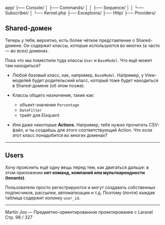 app/
├── Console/
│   ├── Commands/
│   │   ├── Sequence/
│   │   └── Subscriber/
│   └── Kernel.php
├── Exceptions/
├── Http/
├── Providers/


## Shared-домен

Теперь у тебя, вероятно, есть более чёткое представление о Shared-домене.
Он содержит классы, которые используются во многих (а часто — во всех) доменах.

Пока что мы поместили туда классы `User` и `BaseModel`.
Что ещё может там находиться?

* Любой базовый класс, как, например, `BaseModel`.
  Например, у View-моделей будет родительский класс,
  который тоже будет находиться в Shared-домене (об этом позже).

* Классы общего назначения, такие как:

  * объект-значение `Percentage`
  * `DateFilter`
  * трейт для Eloquent

* Или даже некоторые **Actions**.
  Например, тебе нужно прочитать CSV-файл,
  и ты создаёшь для этого соответствующий Action.
  Что если этот класс понадобится во многих доменах?

---

## Users

Хочу прояснить ещё одну вещь перед тем, как двигаться дальше:
в этом приложении **нет команд, компаний или мультиарендности (tenants)**.

Пользователи просто регистрируются и могут создавать собственных подписчиков, рассылки, автоматизации и т.д.
Поэтому (почти) каждая таблица содержит колонку `user_id`.

---

Martin Joo — Предметно-ориентированное проектирование с Laravel
Стр. 98 / 327
